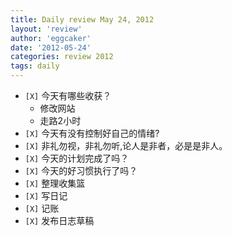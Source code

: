 ```yaml
---
title: Daily review May 24, 2012 
layout: 'review'
author: 'eggcaker'
date: '2012-05-24'
categories: review 2012
tags: daily
---
```



  * `[X]` 今天有哪些收获？ 
    * 修改网站 
    * 走路2小时 
  * `[X]` 今天有没有控制好自己的情绪? 
  * `[X]` 非礼勿视，非礼勿听,论人是非者，必是是非人。 
  * `[X]` 今天的计划完成了吗？ 
  * `[X]` 今天的好习惯执行了吗？ 
  * `[X]` 整理收集篮 
  * `[X]` 写日记 
  * `[X]` 记账 
  * `[X]` 发布日志草稿 

